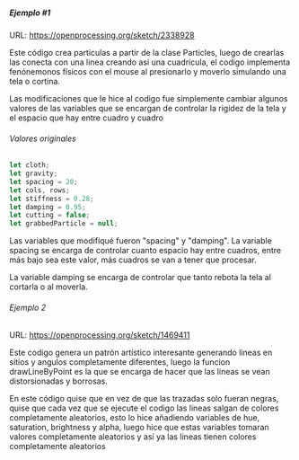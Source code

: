 ##### Ejemplo #1 

URL: https://openprocessing.org/sketch/2338928

Este código crea particulas a partir de la clase Particles, luego de crearlas las conecta con una linea creando así una cuadrícula, el codigo implementa fenónemonos físicos con el mouse al presionarlo y moverlo simulando una tela o cortina.

Las modificaciones que le hice al codigo fue simplemente cambiar algunos valores de las variables que se encargan de controlar la rigidez de la tela y el espacio que hay entre cuadro y cuadro

###### Valores originales

```js
let cloth;
let gravity;
let spacing = 20;
let cols, rows;
let stiffness = 0.28;
let damping = 0.95;  
let cutting = false;
let grabbedParticle = null;  
```

Las variables que modifiqué fueron "spacing" y "damping". La variable spacing se encarga de controlar cuanto espacio hay entre cuadros, entre más bajo sea este valor, más cuadros se van a tener que procesar.

La variable damping se encarga de controlar que tanto rebota la tela al cortarla o al moverla.


###### Ejemplo 2

URL: https://openprocessing.org/sketch/1469411

Este codigo genera un patrón artístico interesante generando lineas en sitios y angulos completamente diferentes, luego la funcion drawLineByPoint es la que se encarga de hacer que las lineas se vean distorsionadas y borrosas.

En este código quise que en vez de que las trazadas solo fueran negras, quise que cada vez que se ejecute el codigo las lineas salgan de colores completamente aleatorios, esto lo hice añadiendo variables de hue, saturation, brightness y alpha, luego hice que estas variables tomaran valores completamente aleatorios y así ya las lineas tienen colores completamente aleatorios

